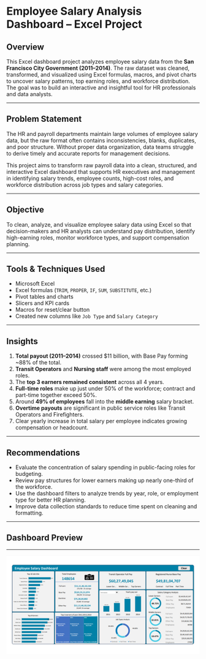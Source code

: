 # Employee Salary Analysis Dashboard – Excel Project

## Overview  
This Excel dashboard project analyzes employee salary data from the **San Francisco City Government (2011–2014)**. The raw dataset was cleaned, transformed, and visualized using Excel formulas, macros, and pivot charts to uncover salary patterns, top earning roles, and workforce distribution. The goal was to build an interactive and insightful tool for HR professionals and data analysts.

---

## Problem Statement  
The HR and payroll departments maintain large volumes of employee salary data, but the raw format often contains inconsistencies, blanks, duplicates, and poor structure. Without proper data organization, data teams struggle to derive timely and accurate reports for management decisions.

This project aims to transform raw payroll data into a clean, structured, and interactive Excel dashboard that supports HR executives and management in identifying salary trends, employee counts, high-cost roles, and workforce distribution across job types and salary categories.

---

## Objective  
To clean, analyze, and visualize employee salary data using Excel so that decision-makers and HR analysts can understand pay distribution, identify high-earning roles, monitor workforce types, and support compensation planning.

---

## Tools & Techniques Used  
- Microsoft Excel  
- Excel formulas (`TRIM`, `PROPER`, `IF`, `SUM`, `SUBSTITUTE`, etc.)  
- Pivot tables and charts  
- Slicers and KPI cards  
- Macros for reset/clear button  
- Created new columns like `Job Type` and `Salary Category`  

---

## Insights

1. **Total payout (2011–2014)** crossed $11 billion, with Base Pay forming ~88% of the total.  
2. **Transit Operators** and **Nursing staff** were among the most employed roles.  
3. The **top 3 earners remained consistent** across all 4 years.  
4. **Full-time roles** make up just under 50% of the workforce; contract and part-time together exceed 50%.  
5. Around **49% of employees** fall into the **middle earning** salary bracket.  
6. **Overtime payouts** are significant in public service roles like Transit Operators and Firefighters.  
7. Clear yearly increase in total salary per employee indicates growing compensation or headcount.

---

## Recommendations  
- Evaluate the concentration of salary spending in public-facing roles for budgeting.  
- Review pay structures for lower earners making up nearly one-third of the workforce.  
- Use the dashboard filters to analyze trends by year, role, or employment type for better HR planning.  
- Improve data collection standards to reduce time spent on cleaning and formatting.

---

## Dashboard Preview
---
![Employee Salary Dashboard](Dashboard.png)
